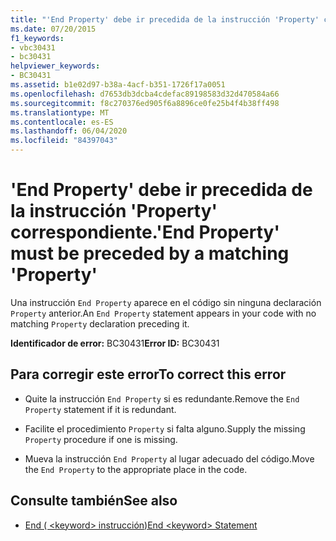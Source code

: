 ```yaml
---
title: "'End Property' debe ir precedida de la instrucción 'Property' correspondiente."
ms.date: 07/20/2015
f1_keywords:
- vbc30431
- bc30431
helpviewer_keywords:
- BC30431
ms.assetid: b1e02d97-b38a-4acf-b351-1726f17a0051
ms.openlocfilehash: d7653db3dcba4cdefac89198583d32d470584a66
ms.sourcegitcommit: f8c270376ed905f6a8896ce0fe25b4f4b38ff498
ms.translationtype: MT
ms.contentlocale: es-ES
ms.lasthandoff: 06/04/2020
ms.locfileid: "84397043"
---
```

# <a name="end-property-must-be-preceded-by-a-matching-property"></a><span data-ttu-id="91d47-102">'End Property' debe ir precedida de la instrucción 'Property' correspondiente.</span><span class="sxs-lookup"><span data-stu-id="91d47-102">'End Property' must be preceded by a matching 'Property'</span></span>
<span data-ttu-id="91d47-103">Una instrucción `End Property` aparece en el código sin ninguna declaración `Property` anterior.</span><span class="sxs-lookup"><span data-stu-id="91d47-103">An `End Property` statement appears in your code with no matching `Property` declaration preceding it.</span></span>  
  
 <span data-ttu-id="91d47-104">**Identificador de error:** BC30431</span><span class="sxs-lookup"><span data-stu-id="91d47-104">**Error ID:** BC30431</span></span>  
  
## <a name="to-correct-this-error"></a><span data-ttu-id="91d47-105">Para corregir este error</span><span class="sxs-lookup"><span data-stu-id="91d47-105">To correct this error</span></span>  
  
- <span data-ttu-id="91d47-106">Quite la instrucción `End Property` si es redundante.</span><span class="sxs-lookup"><span data-stu-id="91d47-106">Remove the `End Property` statement if it is redundant.</span></span>  
  
- <span data-ttu-id="91d47-107">Facilite el procedimiento `Property` si falta alguno.</span><span class="sxs-lookup"><span data-stu-id="91d47-107">Supply the missing `Property` procedure if one is missing.</span></span>  
  
- <span data-ttu-id="91d47-108">Mueva la instrucción `End Property` al lugar adecuado del código.</span><span class="sxs-lookup"><span data-stu-id="91d47-108">Move the `End Property` to the appropriate place in the code.</span></span>  
  
## <a name="see-also"></a><span data-ttu-id="91d47-109">Consulte también</span><span class="sxs-lookup"><span data-stu-id="91d47-109">See also</span></span>

- [<span data-ttu-id="91d47-110">End ( \<keyword> instrucción)</span><span class="sxs-lookup"><span data-stu-id="91d47-110">End \<keyword> Statement</span></span>](../language-reference/statements/end-keyword-statement.md)
